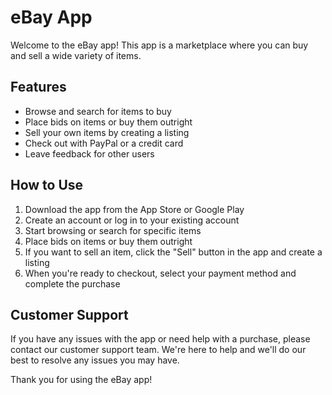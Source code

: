 # eBay App

Welcome to the eBay app! This app is a marketplace where you can buy and sell a wide variety of items.

## Features

- Browse and search for items to buy
- Place bids on items or buy them outright
- Sell your own items by creating a listing
- Check out with PayPal or a credit card
- Leave feedback for other users

## How to Use

1. Download the app from the App Store or Google Play
2. Create an account or log in to your existing account
3. Start browsing or search for specific items
4. Place bids on items or buy them outright
5. If you want to sell an item, click the "Sell" button in the app and create a listing
6. When you're ready to checkout, select your payment method and complete the purchase

## Customer Support

If you have any issues with the app or need help with a purchase, please contact our customer support team. We're here to help and we'll do our best to resolve any issues you may have.

Thank you for using the eBay app!
